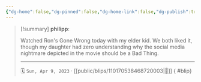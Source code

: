 ```yaml
---
{"dg-home":false,"dg-pinned":false,"dg-home-link":false,"dg-publish":true,"type":"blip","disabled rules":["yaml-title","yaml-title-alias","file-name-heading"],"title":"philipp on mastodon @ 2023-04-09","created-date":"2023-04-09T19:36:47","id":110170538468720000,"updated-date":"2025-05-02T08:50:43","dg-path":"blips/110170538468720003.md","permalink":"/blips/110170538468720003/","dgPassFrontmatter":true}
---
```


> [!summary] **philipp**:
>
> Watched Ron's Gone Wrong today with my elder kid. We both liked it, though my daughter had zero understanding why the social media nightmare depicted in the movie should be a Bad Thing.
> - - -
>
> 🗓️ `Sun, Apr 9, 2023` · [[public/blips/110170538468720003\|🔗]]
{ #blip}

